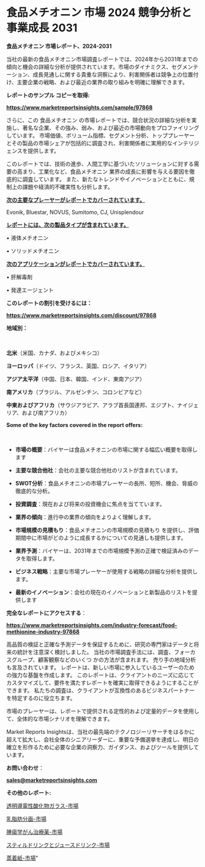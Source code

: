 # 食品メチオニン 市場 2024 競争分析と事業成長 2031

<strong>食品メチオニン 市場レポート、2024-2031</strong>

当社の最新の食品メチオニン市場調査レポートでは、2024年から2031年までの傾向と機会の詳細な分析が提供されています。市場のダイナミクス、セグメンテーション、成長見通しに関する貴重な洞察により、利害関係者は競争上の位置付け、主要企業の戦略、および最近の業界の取り組みを明確に理解できます。



<strong>レポートのサンプル コピーを取得:</strong> <a href=https://www.marketreportsinsights.com/sample/97868>

<strong><u>https://www.marketreportsinsights.com/sample/97868</u></strong></a>

さらに、この 食品メチオニン の市場レポートでは、競合状況の詳細な分析を実施し、著名な企業、その強み、弱み、および最近の市場動向をプロファイリングしています。 市場価値、ボリューム指標、セグメント分析、トッププレーヤーとその製品の市場シェアが包括的に調査され、利害関係者に実用的なインテリジェンスを提供します。

このレポートでは、技術の進歩、人間工学に基づいたソリューションに対する需要の高まり、工業化など、食品メチオニン 業界の成長に影響を与える要因を徹底的に調査しています。 また、新たなトレンドやイノベーションとともに、規制上の課題や経済的不確実性も分析します。



<strong><u>次の主要なプレーヤーがレポートでカバーされています。</u></strong>

Evonik, Bluestar, NOVUS, Sumitomo, CJ, Unisplendour



<strong><u><b>レポートには、次の製品タイプが含まれています。</b></u></strong>

• 液体メチオニン

• ソリッドメチオニン



<strong><u><b>次のアプリケーションがレポートでカバーされています。</b></u></strong>

• 肝解毒剤

• 発達エージェント



<strong><b>このレポートの割引を受けるには：</b></strong>

<a href=https://www.marketreportsinsights.com/discount/97868>

<strong><u>https://www.marketreportsinsights.com/discount/97868</u></strong></a>



<strong>地域別：</strong>

<strong> </strong>



<strong>北米</strong>（米国、カナダ、およびメキシコ）



<strong>ヨーロッパ</strong>（ドイツ、フランス、英国、ロシア、イタリア）



<strong>アジア太平洋</strong>（中国、日本、韓国、インド、東南アジア）



<strong>南アメリカ</strong>（ブラジル、アルゼンチン、コロンビアなど）



<strong>中東およびアフリカ</strong>（サウジアラビア、アラブ首長国連邦、エジプト、ナイジェリア、および南アフリカ）



<strong>Some of the key factors covered in the report offers:</strong>

<strong> </strong>
<ul>
  <li>

<strong>市場の概要</strong>：バイヤーは食品メチオニンの市場に関する幅広い概要を取得します</li>
  <li>

<strong>主要な競合他社</strong>：会社の主要な競合他社のリストが含まれています。</li>
  <li>

<strong>SWOT分析</strong>：食品メチオニンの市場プレーヤーの長所、短所、機会、脅威の徹底的な分析。</li>
  <li>

<strong>投資調査</strong>：現在および将来の投資機会に焦点を当てています。</li>
  <li>

<strong>業界の傾向</strong>：進行中の業界の傾向をよりよく理解します。</li>
  <li>

<strong>市場規模の見積もり</strong>：食品メチオニンの市場規模の見積もり を提供し、評価期間中に市場がどのように成長するかについての見通しも提供します。</li>
  <li>

<strong>業界予測</strong>：バイヤーは、2031年までの市場規模予測の正確で検証済みのデータを取得します。</li>
  <li>

<strong>ビジネス戦略</strong>：主要な市場プレーヤーが使用する戦略の詳細な分析を提供します。</li>
  <li>

<strong>最新のイノベーション</strong>：会社の現在のイノベーションと新製品のリストを提供します</li>
</ul>


<strong>完全なレポートにアクセスする</strong>：

<a href=https://www.marketreportsinsights.com/industry-forecast/food-methionine-industry-97868>

<strong><u>https://www.marketreportsinsights.com/industry-forecast/food-methionine-industry-97868</u></strong></a>

高品質の検証と正確な予測データを保証するために、研究の専門家はデータと将来の統計を注意深く検討しました。 当社の市場調査手法には、調査、フォーカスグループ、顧客観察などのいくつ かの方法が含まれます。 売り手の地域分析も言及されています。 レポートは、新しい市場に参入しているユーザーのための強力な基盤を作成します。 このレポートは、クライアントのニーズに応じてカスタマイズして、要件を満たすレポートを確実に取得できるようにすることができます。 私たちの調査は、クライアントが互換性のあるビジネスパートナーを特定するのに役立ちます。

市場のプレーヤーは、レポートで提供される定性的および定量的データを使用して、全体的な市場シナリオを理解できます。

Market Reports Insightsは、当社の最先端のテクノロジーリサーチをはるかに超えて拡大し、会社全体のシニアリーダーに、重要な予備選挙を達成し、明日の確立を形作るために必要な企業の洞察力、ガイダンス、およびツールを提供しています。



<strong><b>お問い合わせ</b></strong>：

<a href=mailto:sales@marketreportsinsights.com>

<strong><u>sales@marketreportsinsights.com</u></strong></a>



<strong>その他のレポート:</strong>

<a href=https://www.linkedin.com/pulse/透明導電性酸化物ガラス-市場-2023-swot-分析と成長率-2030-pr-news-hub-tgj2f/>透明導電性酸化物ガラス-市場</a>

<a href=https://www.linkedin.com/pulse/乳脂肪分画-市場-2030-年までの需要に焦点を当てた-2023-年調査レポート-5rnnf/>乳脂肪分画-市場</a>

<a href=https://www.linkedin.com/pulse/腫瘍学がん治療薬-市場-2030-年までの需要に焦点を当てた-2023-年調査レポート-pr-news-hub-ot8df/>腫瘍学がん治療薬-市場</a>

<a href=https://www.linkedin.com/pulse/スティルドリンクとジュースドリンク-市場-2023-競争分析と事業成長-bwqff/>スティルドリンクとジュースドリンク-市場</a>

<a href=https://www.linkedin.com/pulse/蒸着紙-市場-2023-総利益と主要ベンダー-2030-data-dive-discoveries-24-analysis-6ofbf/>蒸着紙-市場</a>"
